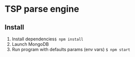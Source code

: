 # TSP parse engine

## Install
1. Install dependencies```$ npm install```
2. Launch MongoDB
3. Run program with defaults params (env vars) ```$ npm start```
